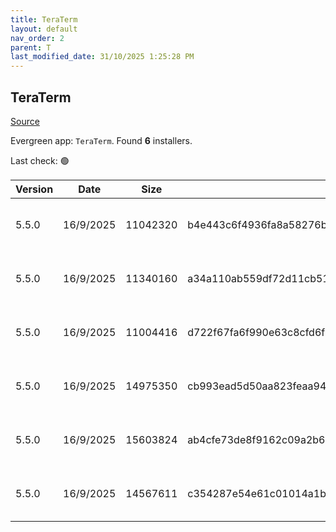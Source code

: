 ```yaml
---
title: TeraTerm
layout: default
nav_order: 2
parent: T
last_modified_date: 31/10/2025 1:25:28 PM
---
```


## TeraTerm

[Source](https://teratermproject.github.io/index-en.html)

Evergreen app: `TeraTerm`. Found **6** installers.

Last check: 🟢

| Version | Date      | Size     | Sha256                                                           | Architecture | InstallerType | Type | URI                                                                                                                                                                                            |
| ------- | --------- | -------- | ---------------------------------------------------------------- | ------------ | ------------- | ---- | ---------------------------------------------------------------------------------------------------------------------------------------------------------------------------------------------- |
| 5.5.0   | 16/9/2025 | 11042320 | b4e443c6f4936fa8a58276b784ab5c3c8f459f12d21da83be1ce501090ff8e34 | ARM64        | Default       | exe  | [https://github.com/TeraTermProject/teraterm/releases/download/v5.5.0/teraterm-5.5.0-arm64.exe](https://github.com/TeraTermProject/teraterm/releases/download/v5.5.0/teraterm-5.5.0-arm64.exe) |
| 5.5.0   | 16/9/2025 | 11340160 | a34a110ab559df72d11cb51701dae1ebd32e4c3c8e7a4a868fc1b13f0a6b4c84 | x64          | Default       | exe  | [https://github.com/TeraTermProject/teraterm/releases/download/v5.5.0/teraterm-5.5.0-x64.exe](https://github.com/TeraTermProject/teraterm/releases/download/v5.5.0/teraterm-5.5.0-x64.exe)     |
| 5.5.0   | 16/9/2025 | 11004416 | d722f67fa6f990e63c8cfd6f411c21b36364c5a9ba8a593f796b9153973f2c68 | x86          | Default       | exe  | [https://github.com/TeraTermProject/teraterm/releases/download/v5.5.0/teraterm-5.5.0-x86.exe](https://github.com/TeraTermProject/teraterm/releases/download/v5.5.0/teraterm-5.5.0-x86.exe)     |
| 5.5.0   | 16/9/2025 | 14975350 | cb993ead5d50aa823feaa9485556f3d47ae07daafda4f95f50f324872277a200 | ARM64        | Default       | zip  | [https://github.com/TeraTermProject/teraterm/releases/download/v5.5.0/teraterm-5.5.0-arm64.zip](https://github.com/TeraTermProject/teraterm/releases/download/v5.5.0/teraterm-5.5.0-arm64.zip) |
| 5.5.0   | 16/9/2025 | 15603824 | ab4cfe73de8f9162c09a2b6ce41da57d63c9a6a41d669baef6b60fd61f77d82a | x64          | Default       | zip  | [https://github.com/TeraTermProject/teraterm/releases/download/v5.5.0/teraterm-5.5.0-x64.zip](https://github.com/TeraTermProject/teraterm/releases/download/v5.5.0/teraterm-5.5.0-x64.zip)     |
| 5.5.0   | 16/9/2025 | 14567611 | c354287e54e61c01014a1bfad7e936881af5c75c0e88571f6449592f6f84e5d0 | x86          | Default       | zip  | [https://github.com/TeraTermProject/teraterm/releases/download/v5.5.0/teraterm-5.5.0-x86.zip](https://github.com/TeraTermProject/teraterm/releases/download/v5.5.0/teraterm-5.5.0-x86.zip)     |
